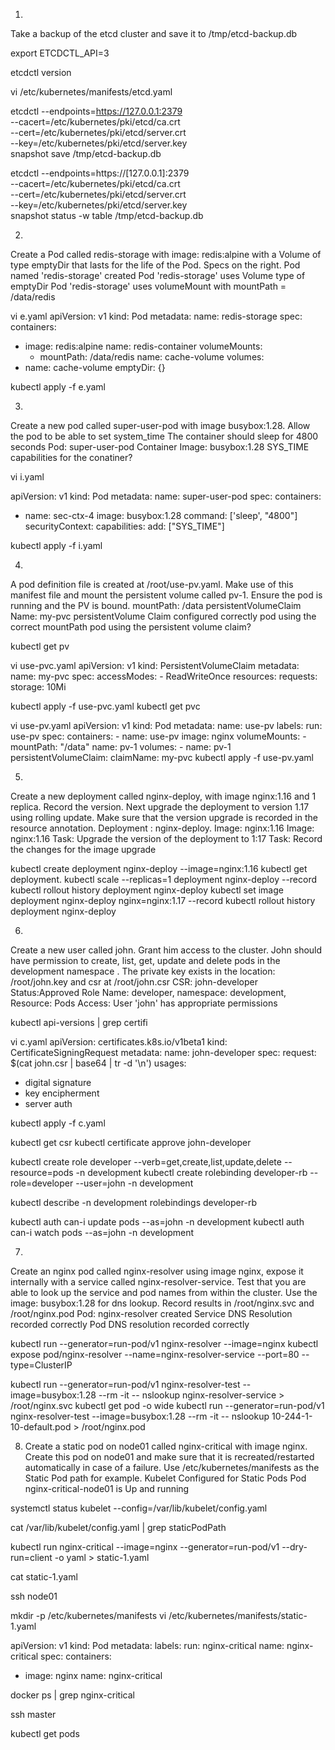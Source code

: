 1.
Take a backup of the etcd cluster and save it to /tmp/etcd-backup.db

export ETCDCTL_API=3

etcdctl version

vi /etc/kubernetes/manifests/etcd.yaml

etcdctl --endpoints=https://127.0.0.1:2379 \
    --cacert=/etc/kubernetes/pki/etcd/ca.crt \
    --cert=/etc/kubernetes/pki/etcd/server.crt \
    --key=/etc/kubernetes/pki/etcd/server.key \
    snapshot save /tmp/etcd-backup.db
    
etcdctl --endpoints=https://[127.0.0.1]:2379 \
	--cacert=/etc/kubernetes/pki/etcd/ca.crt\
	 --cert=/etc/kubernetes/pki/etcd/server.crt \
	 --key=/etc/kubernetes/pki/etcd/server.key \
	 snapshot status -w table /tmp/etcd-backup.db

2.
Create a Pod called redis-storage with image: redis:alpine with a Volume of type emptyDir that lasts for the life of the Pod. Specs on the right.
Pod named 'redis-storage' created
Pod 'redis-storage' uses Volume type of emptyDir
Pod 'redis-storage' uses volumeMount with mountPath = /data/redis


vi e.yaml
apiVersion: v1
kind: Pod
metadata:
  name: redis-storage
spec:
  containers:
  - image: redis:alpine
    name: redis-container
    volumeMounts:
    - mountPath: /data/redis
      name: cache-volume
  volumes:
  - name: cache-volume
    emptyDir: {}

kubectl apply -f e.yaml


3.
Create a new pod called super-user-pod with image busybox:1.28. Allow the pod to be able to set system_time
The container should sleep for 4800 seconds
Pod: super-user-pod
Container Image: busybox:1.28
SYS_TIME capabilities for the conatiner?

vi i.yaml

apiVersion: v1
kind: Pod
metadata:
  name: super-user-pod
spec:
  containers:
  - name: sec-ctx-4
    image: busybox:1.28
    command: ['sleep', "4800"]
    securityContext:
      capabilities:
        add: ["SYS_TIME"]

kubectl apply -f i.yaml


4.
A pod definition file is created at /root/use-pv.yaml. Make use of this manifest file and mount the persistent volume called pv-1. Ensure the pod is running and the PV is bound.
mountPath: /data persistentVolumeClaim Name: my-pvc
persistentVolume Claim configured correctly
pod using the correct mountPath
pod using the persistent volume claim?


kubectl get pv

vi use-pvc.yaml 
apiVersion: v1
kind: PersistentVolumeClaim
metadata:
  name: my-pvc
spec:
  accessModes:
    - ReadWriteOnce
  resources:
    requests:
      storage: 10Mi
      
kubectl apply -f use-pvc.yaml 
kubectl get pvc

vi use-pv.yaml
apiVersion: v1
kind: Pod
metadata:
  name: use-pv
  labels:
    run: use-pv
spec:
  containers:
    - name: use-pv
      image: nginx
      volumeMounts:
      - mountPath: "/data"
        name: pv-1
  volumes:
    - name: pv-1
      persistentVolumeClaim:
        claimName: my-pvc
 kubectl apply -f use-pv.yaml       


5.
Create a new deployment called nginx-deploy, with image nginx:1.16 and 1 replica. Record the version. Next upgrade the deployment to version 1.17 using rolling update. Make sure that the version upgrade is recorded in the resource annotation.
Deployment : nginx-deploy. Image: nginx:1.16
Image: nginx:1.16
Task: Upgrade the version of the deployment to 1:17
Task: Record the changes for the image upgrade

kubectl create deployment nginx-deploy --image=nginx:1.16
kubectl get deployment.
kubectl scale --replicas=1 deployment nginx-deploy --record
kubectl rollout history deployment nginx-deploy
kubectl set image deployment nginx-deploy nginx=nginx:1.17 --record
kubectl rollout history deployment nginx-deploy

6.
Create a new user called john. Grant him access to the cluster. John should have permission to create, list, get, update and delete pods in the development namespace . The private key exists in the location: /root/john.key and csr at /root/john.csr
CSR: john-developer Status:Approved
Role Name: developer, namespace: development, Resource: Pods
Access: User 'john' has appropriate permissions

kubectl api-versions | grep certifi

vi c.yaml
apiVersion: certificates.k8s.io/v1beta1
kind: CertificateSigningRequest
metadata:
  name: john-developer
spec:
  request: $(cat john.csr | base64 | tr -d '\n')
  usages:
  - digital signature
  - key encipherment
  - server auth

kubectl apply -f c.yaml

kubectl get csr
kubectl certificate approve john-developer


kubectl create role developer --verb=get,create,list,update,delete --resource=pods -n development
kubectl create rolebinding developer-rb --role=developer --user=john -n development

kubectl describe -n development rolebindings developer-rb

kubectl auth can-i update pods --as=john -n development
kubectl auth can-i watch pods --as=john -n development


7.
Create an nginx pod called nginx-resolver using image nginx, expose it internally with a service called nginx-resolver-service. Test that you are able to look up the service and pod names from within the cluster. Use the image: busybox:1.28 for dns lookup. Record results in /root/nginx.svc and /root/nginx.pod
Pod: nginx-resolver created
Service DNS Resolution recorded correctly
Pod DNS resolution recorded correctly

kubectl run --generator=run-pod/v1 nginx-resolver --image=nginx 
kubectl expose pod/nginx-resolver --name=nginx-resolver-service --port=80 --type=ClusterIP 

kubectl run --generator=run-pod/v1 nginx-resolver-test --image=busybox:1.28 --rm -it -- nslookup nginx-resolver-service > /root/nginx.svc
kubectl get pod -o wide
kubectl run --generator=run-pod/v1 nginx-resolver-test --image=busybox:1.28 --rm -it -- nslookup 10-244-1-10-default.pod > /root/nginx.pod


8. Create a static pod on node01 called nginx-critical with image nginx. Create this pod on node01 and make sure that it is recreated/restarted automatically in case of a failure.
Use /etc/kubernetes/manifests as the Static Pod path for example.
Kubelet Configured for Static Pods
Pod nginx-critical-node01 is Up and running


systemctl status kubelet
--config=/var/lib/kubelet/config.yaml

cat /var/lib/kubelet/config.yaml | grep staticPodPath

kubectl run nginx-critical --image=nginx --generator=run-pod/v1 --dry-run=client -o yaml > static-1.yaml

cat static-1.yaml

ssh node01

mkdir -p /etc/kubernetes/manifests
vi /etc/kubernetes/manifests/static-1.yaml

apiVersion: v1
kind: Pod
metadata:
  labels:
    run: nginx-critical
  name: nginx-critical
spec:
  containers:
  - image: nginx
    name: nginx-critical

docker ps | grep nginx-critical

ssh master

kubectl get pods






